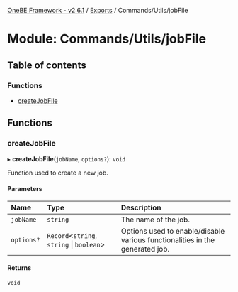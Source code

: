 [OneBE Framework - v2.6.1](../README.md) / [Exports](../modules.md) / Commands/Utils/jobFile

# Module: Commands/Utils/jobFile

## Table of contents

### Functions

- [createJobFile](Commands_Utils_jobFile.md#createjobfile)

## Functions

### createJobFile

▸ **createJobFile**(`jobName`, `options?`): `void`

Function used to create a new job.

#### Parameters

| Name | Type | Description |
| :------ | :------ | :------ |
| `jobName` | `string` | The name of the job. |
| `options?` | `Record`<`string`, `string` \| `boolean`\> | Options used to enable/disable various functionalities in the generated job. |

#### Returns

`void`
